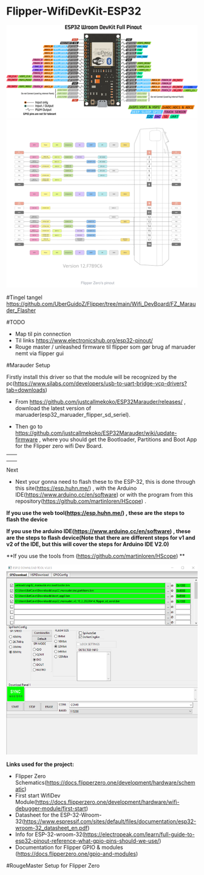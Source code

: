 # Flipper-WifiDevKit-ESP32
![](Docs/Images/doc-esp32-wroom-pinout.png.webp)
![](Docs/Images/FlipperZeroPinout.png)



#Tingel tangel
https://github.com/UberGuidoZ/Flipper/tree/main/Wifi_DevBoard/FZ_Marauder_Flasher









#TODO
* Map til pin connection 
* Til links https://www.electronicshub.org/esp32-pinout/
* Rouge master / unleashed firmware til flipper som gør brug af maruader nemt via flipper gui




#Marauder Setup

Firstly install this driver so that the module will be recognized by the pc(https://www.silabs.com/developers/usb-to-uart-bridge-vcp-drivers?tab=downloads)

* From https://github.com/justcallmekoko/ESP32Marauder/releases/ , download the latest version of maruader(esp32_maruader_flipper_sd_seriel).

* Then go to  https://github.com/justcallmekoko/ESP32Marauder/wiki/update-firmware , where you should get the Bootloader, Partitions and Boot App for the Flipper zero wifi Dev Board.

|                |  |
|----------------|--|
|                |  |  
|                |  |
|                |  |

Next 
* Next your gonna need to flash these to the ESP-32, this is done through this site(https://esp.huhn.me/) , with the Arduino IDE(https://www.arduino.cc/en/software) or with the program from this repository(https://github.com/martinloren/HScope) .

**If you use the web tool(https://esp.huhn.me/) , these are the steps to flash the device** 
    



**If you use the arduino IDE(https://www.arduino.cc/en/software) , these are the steps to flash device(Note that there are different steps for v1 and v2 of the IDE, but this will cover the steps for Arduino IDE V2.0)**



**If you use the tools from (https://github.com/martinloren/HScope) **

![](Docs/Images/FlashTool.png)

**Links used for the project:**

* Flipper Zero Schematics(https://docs.flipperzero.one/development/hardware/schematic)
* First start WifiDev Module(https://docs.flipperzero.one/development/hardware/wifi-debugger-module/first-start)
* Datasheet for the ESP-32-Wroom-32(https://www.espressif.com/sites/default/files/documentation/esp32-wroom-32_datasheet_en.pdf)
* Info for ESP-32-wroom-32(https://electropeak.com/learn/full-guide-to-esp32-pinout-reference-what-gpio-pins-should-we-use/)
* Documentation for Flipper GPIO & modules (https://docs.flipperzero.one/gpio-and-modules)



#RougeMaster Setup for Flipper Zero
